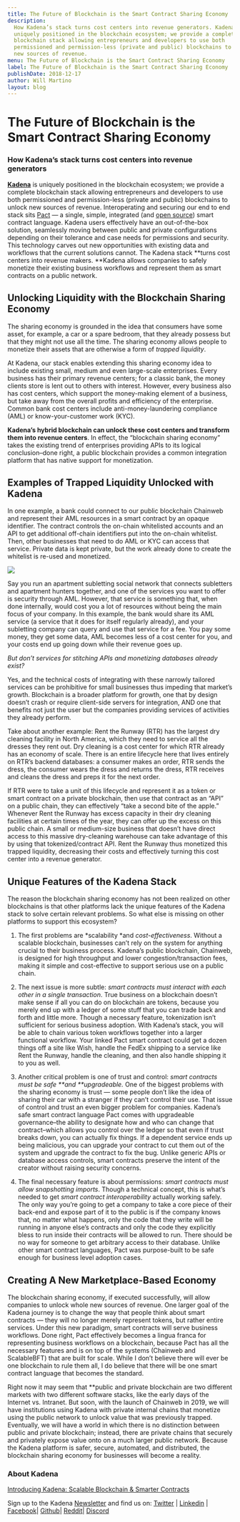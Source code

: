 ```yaml
---
title: The Future of Blockchain is the Smart Contract Sharing Economy
description:
  How Kadena’s stack turns cost centers into revenue generators. Kadena is
  uniquely positioned in the blockchain ecosystem; we provide a complete
  blockchain stack allowing entrepreneurs and developers to use both
  permissioned and permission-less (private and public) blockchains to unlock
  new sources of revenue.
menu: The Future of Blockchain is the Smart Contract Sharing Economy
label: The Future of Blockchain is the Smart Contract Sharing Economy
publishDate: 2018-12-17
author: Will Martino
layout: blog
---
```


# The Future of Blockchain is the Smart Contract Sharing Economy

### How Kadena’s stack turns cost centers into revenue generators

**[Kadena](http://kadena.io)** is uniquely positioned in the blockchain
ecosystem; we provide a complete blockchain stack allowing entrepreneurs and
developers to use both permissioned and permission-less (private and public)
blockchains to unlock new sources of revenue. Interoperating and securing our
end to end stack sits [Pact](http://pact.kadena.io) — a single, simple,
integrated (and [open source](https://github.com/kadena-io/pact)) smart contract
language. Kadena users effectively have an out-of-the-box solution, seamlessly
moving between public and private configurations depending on their tolerance
and case needs for permissions and security. This technology carves out new
opportunities with existing data and workflows that the current solutions
cannot. The Kadena stack **turns cost centers into revenue makers. **Kadena
allows companies to safely monetize their existing business workflows and
represent them as smart contracts on a public network.

## Unlocking Liquidity with the Blockchain Sharing Economy

The sharing economy is grounded in the idea that consumers have some asset, for
example, a car or a spare bedroom, that they already possess but that they might
not use all the time. The sharing economy allows people to monetize their assets
that are otherwise a form of _trapped liquidity_.

At Kadena, our stack enables extending this sharing economy idea to include
existing small, medium and even large-scale enterprises. Every business has
their primary revenue centers; for a classic bank, the money clients store is
lent out to others with interest. However, every business also has cost centers,
which support the money-making element of a business, but take away from the
overall profits and efficiency of the enterprise. Common bank cost centers
include anti-money-laundering compliance (AML) or know-your-customer work (KYC).

**Kadena’s hybrid blockchain can unlock these cost centers and transform them
into revenue centers**. In effect, the “blockchain sharing economy” takes the
existing trend of enterprises providing APIs to its logical conclusion–done
right, a public blockchain provides a common integration platform that has
native support for monetization.

## Examples of Trapped Liquidity Unlocked with Kadena

In one example, a bank could connect to our public blockchain Chainweb and
represent their AML resources in a smart contract by an opaque identifier. The
contract controls the on-chain whitelisted accounts and an API to get additional
off-chain identifiers put into the on-chain whitelist. Then, other businesses
that need to do AML or KYC can access that service. Private data is kept
private, but the work already done to create the whitelist is re-used and
monetized.

![](/assets/blog/0_5x-g2hX7abU0KSdu.png)

Say you run an apartment subletting social network that connects subletters and
apartment hunters together, and one of the services you want to offer is
security through AML. However, that service is something that, when done
internally, would cost you a lot of resources without being the main focus of
your company. In this example, the bank would share its AML service (a service
that it does for itself regularly already), and your subletting company can
query and use that service for a fee. You pay some money, they get some data,
AML becomes less of a cost center for you, and your costs end up going down
while their revenue goes up.

_But don’t services for stitching APIs and monetizing databases already exist?_

Yes, and the technical costs of integrating with these narrowly tailored
services can be prohibitive for small businesses thus impeding that market’s
growth. Blockchain is a broader platform for growth, one that by design doesn’t
crash or require client-side servers for integration, AND one that benefits not
just the user but the companies providing services of activities they already
perform.

Take about another example: Rent the Runway (RTR) has the largest dry cleaning
facility in North America, which they need to service all the dresses they rent
out. Dry cleaning is a cost center for which RTR already has an economy of
scale. There is an entire lifecycle here that lives entirely on RTR’s backend
databases: a consumer makes an order, RTR sends the dress, the consumer wears
the dress and returns the dress, RTR receives and cleans the dress and preps it
for the next order.

If RTR were to take a unit of this lifecycle and represent it as a token or
smart contract on a private blockchain, then use that contract as an “API” on a
public chain, they can effectively “take a second bite of the apple.” Whenever
Rent the Runway has excess capacity in their dry cleaning facilities at certain
times of the year, they can offer up the excess on this public chain. A small or
medium-size business that doesn’t have direct access to this massive
dry-cleaning warehouse can take advantage of this by using that
tokenized/contract API. Rent the Runway thus monetized this trapped liquidity,
decreasing their costs and effectively turning this cost center into a revenue
generator.

## Unique Features of the Kadena Stack

The reason the blockchain sharing economy has not been realized on other
blockchains is that other platforms lack the unique features of the Kadena stack
to solve certain relevant problems. So what else is missing on other platforms
to support this ecosystem?

1.  The first problems are *scalability *and _cost-effectiveness_. Without a
    scalable blockchain, businesses can’t rely on the system for anything
    crucial to their business process. Kadena’s public blockchain, Chainweb, is
    designed for high throughput and lower congestion/transaction fees, making
    it simple and cost-effective to support serious use on a public chain.

2.  The next issue is more subtle: _smart contracts must interact with each
    other in a single transaction_. True business on a blockchain doesn’t make
    sense if all you can do on blockchain are tokens, because you merely end up
    with a ledger of some stuff that you can trade back and forth and little
    more. Though a necessary feature, tokenization isn’t sufficient for serious
    business adoption. With Kadena’s stack, you will be able to chain various
    token workflows together into a larger functional workflow. Your linked Pact
    smart contract could get a dozen things off a site like Wish, handle the
    FedEx shipping to a service like Rent the Runway, handle the cleaning, and
    then also handle shipping it to you as well.

3.  Another critical problem is one of trust and control: _smart contracts must
    be safe **and **upgradeable._ One of the biggest problems with the sharing
    economy is trust — some people don’t like the idea of sharing their car with
    a stranger if they can’t control their use. That issue of control and trust
    an even bigger problem for companies. Kadena’s safe smart contract language
    Pact comes with upgradeable governance–the ability to designate how and who
    can change that contract–which allows you control over the ledger so that
    even if trust breaks down, you can actually fix things. If a dependent
    service ends up being malicious, you can upgrade your contract to cut them
    out of the system and upgrade the contract to fix the bug. Unlike generic
    APIs or database access controls, smart contracts preserve the intent of the
    creator without raising security concerns.

4.  The final necessary feature is about permissions: _smart contracts must
    allow snapshotting imports_. Though a technical concept, this is what’s
    needed to get _smart contract interoperability_ actually working safely. The
    only way you’re going to get a company to take a core piece of their
    back-end and expose part of it to the public is if the company knows that,
    no matter what happens, only the code that they write will be running in
    anyone else’s contracts and only the code they explicitly bless to run
    inside their contracts will be allowed to run. There should be no way for
    someone to get arbitrary access to their database. Unlike other smart
    contract languages, Pact was purpose-built to be safe enough for business
    level adoption cases.

## Creating A New Marketplace-Based Economy

The blockchain sharing economy, if executed successfully, will allow companies
to unlock whole new sources of revenue. One larger goal of the Kadena journey is
to change the way that people think about smart contracts — they will no longer
merely represent tokens, but rather entire services. Under this new paradigm,
smart contracts will serve business workflows. Done right, Pact effectively
becomes a lingua franca for representing business workflows on a blockchain,
because Pact has all the necessary features and is on top of the systems
(Chainweb and ScalableBFT) that are built for scale. While I don’t believe there
will ever be one blockchain to rule them all, I do believe that there will be
one smart contract language that becomes the standard.

Right now it may seem that \*\*public and private blockchain are two different
markets with two different software stacks, like the early days of the Internet
vs. Intranet. But soon, with the launch of Chainweb in 2019, we will have
institutions using Kadena with private internal chains that monetize using the
public network to unlock value that was previously trapped. Eventually, we will
have a world in which there is no distinction between public and private
blockchain; instead, there are private chains that securely and privately expose
value onto on a much larger public network. Because the Kadena platform is
safer, secure, automated, and distributed, the blockchain sharing economy for
businesses will become a reality.

### About Kadena

[Introducing Kadena: Scalable Blockchain & Smarter Contracts](https://www.youtube.com/watch?v=83g2Uzp7lVs)

Sign up to the Kadena [Newsletter](http://eepurl.com/gdsoHj) and find us on:
[Twitter](http://twitter.com/kadena_io) |
[Linkedin](https://www.linkedin.com/company/kadena-llc/) |
[Facebook](https://www.facebook.com/KadenaBlockchain/)|
[Github](https://github.com/kadena-io)| [Reddit](http://reddit.com/r/kadena)|
[Discord](https://discord.gg/bsUcWmX)
